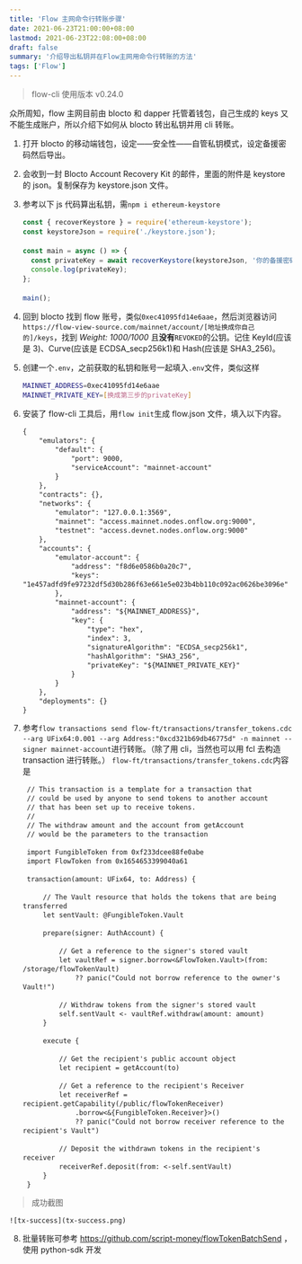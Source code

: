 ```yaml
---
title: 'Flow 主网命令行转账步骤'
date: 2021-06-23T21:00:00+08:00
lastmod: 2021-06-23T22:08:00+08:00
draft: false
summary: '介绍导出私钥并在Flow主网用命令行转账的方法'
tags: ['Flow']
---
```


> flow-cli 使用版本 v0.24.0

众所周知，flow 主网目前由 blocto 和 dapper 托管着钱包，自己生成的 keys 又不能生成账户，所以介绍下如何从 blocto 转出私钥并用 cli 转账。

1. 打开 blocto 的移动端钱包，设定——安全性——自管私钥模式，设定备援密码然后导出。
2. 会收到一封 Blocto Account Recovery Kit 的邮件，里面的附件是 keystore 的 json。复制保存为 keystore.json 文件。
3. 参考以下 js 代码算出私钥，需`npm i ethereum-keystore`

   ```javascript
   const { recoverKeystore } = require('ethereum-keystore');
   const keystoreJson = require('./keystore.json');

   const main = async () => {
     const privateKey = await recoverKeystore(keystoreJson, '你的备援密码');
     console.log(privateKey);
   };

   main();
   ```

4. 回到 blocto 找到 flow 账号，类似`0xec41095fd14e6aae`，然后浏览器访问`https://flow-view-source.com/mainnet/account/[地址换成你自己的]/keys`，找到 _Weight: 1000/1000_ 且**没有**`REVOKED`的公钥。记住 KeyId(应该是 3)、Curve(应该是 ECDSA_secp256k1)和 Hash(应该是 SHA3_256)。
5. 创建一个`.env`，之前获取的私钥和账号一起填入`.env`文件，类似这样
   ```bash
   MAINNET_ADDRESS=0xec41095fd14e6aae
   MAINNET_PRIVATE_KEY=[换成第三步的privateKey]
   ```
6. 安装了 flow-cli 工具后，用`flow init`生成 flow.json 文件，填入以下内容。
   ```
   {
       "emulators": {
           "default": {
               "port": 9000,
               "serviceAccount": "mainnet-account"
           }
       },
       "contracts": {},
       "networks": {
           "emulator": "127.0.0.1:3569",
           "mainnet": "access.mainnet.nodes.onflow.org:9000",
           "testnet": "access.devnet.nodes.onflow.org:9000"
       },
       "accounts": {
           "emulator-account": {
               "address": "f8d6e0586b0a20c7",
               "keys": "1e457adfd9fe97232df5d30b286f63e661e5e023b4bb110c092ac0626be3096e"
           },
           "mainnet-account": {
               "address": "${MAINNET_ADDRESS}",
               "key": {
                   "type": "hex",
                   "index": 3,
                   "signatureAlgorithm": "ECDSA_secp256k1",
                   "hashAlgorithm": "SHA3_256",
                   "privateKey": "${MAINNET_PRIVATE_KEY}"
               }
           }
       },
       "deployments": {}
   }
   ```
7. 参考`flow transactions send flow-ft/transactions/transfer_tokens.cdc --arg UFix64:0.001 --arg Address:"0xcd321b69db46775d" -n mainnet --signer mainnet-account`进行转账。（除了用 cli，当然也可以用 fcl 去构造 transaction 进行转账。）
   `flow-ft/transactions/transfer_tokens.cdc`内容是

   ```
    // This transaction is a template for a transaction that
    // could be used by anyone to send tokens to another account
    // that has been set up to receive tokens.
    //
    // The withdraw amount and the account from getAccount
    // would be the parameters to the transaction

    import FungibleToken from 0xf233dcee88fe0abe
    import FlowToken from 0x1654653399040a61

    transaction(amount: UFix64, to: Address) {

        // The Vault resource that holds the tokens that are being transferred
        let sentVault: @FungibleToken.Vault

        prepare(signer: AuthAccount) {

            // Get a reference to the signer's stored vault
            let vaultRef = signer.borrow<&FlowToken.Vault>(from: /storage/flowTokenVault)
                ?? panic("Could not borrow reference to the owner's Vault!")

            // Withdraw tokens from the signer's stored vault
            self.sentVault <- vaultRef.withdraw(amount: amount)
        }

        execute {

            // Get the recipient's public account object
            let recipient = getAccount(to)

            // Get a reference to the recipient's Receiver
            let receiverRef = recipient.getCapability(/public/flowTokenReceiver)
                .borrow<&{FungibleToken.Receiver}>()
                ?? panic("Could not borrow receiver reference to the recipient's Vault")

            // Deposit the withdrawn tokens in the recipient's receiver
            receiverRef.deposit(from: <-self.sentVault)
        }
    }
   ```

> 成功截图

    ![tx-success](tx-success.png)

8. 批量转账可参考 https://github.com/script-money/flowTokenBatchSend ，使用 python-sdk 开发
